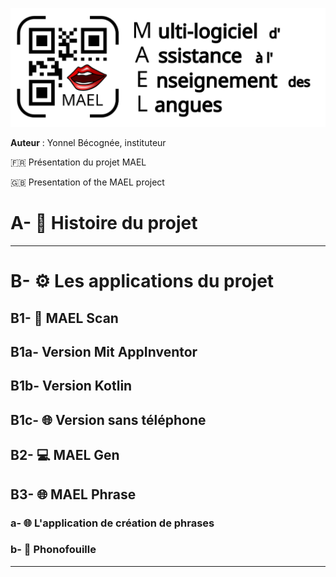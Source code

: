 

![](./readme_assets/Logo-MAEL-alpha-H.svg)

**Auteur** : Yonnel Bécognée, instituteur

:fr: Présentation du projet MAEL

:gb: Presentation of the MAEL project

# A- :book: Histoire du projet

---

# B- :gear: Les applications du projet

## B1- :iphone: MAEL Scan
## B1a- Version Mit AppInventor
## B1b- Version Kotlin
## B1c- :globe_with_meridians: Version sans téléphone

## B2- :computer: MAEL Gen

## B3- :globe_with_meridians: MAEL Phrase

### a- :globe_with_meridians: L'application de création de phrases

### b- :mag_right: Phonofouille

---





